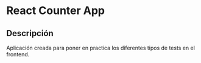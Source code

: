 # React Counter App

## Descripción

Aplicación creada para poner en practica los diferentes tipos de tests en el frontend.
